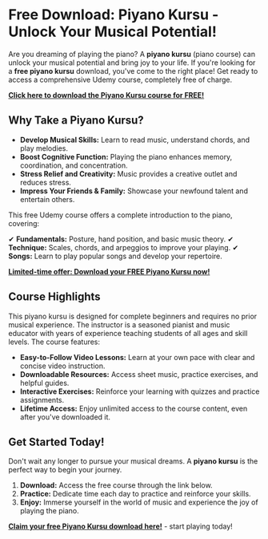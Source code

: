 # Free Download: Piyano Kursu - Unlock Your Musical Potential!

Are you dreaming of playing the piano? A **piyano kursu** (piano course) can unlock your musical potential and bring joy to your life. If you're looking for a **free piyano kursu** download, you've come to the right place! Get ready to access a comprehensive Udemy course, completely free of charge.

[**Click here to download the Piyano Kursu course for FREE!**](https://udemywork.com/piyano-kursu)

## Why Take a Piyano Kursu?

*   **Develop Musical Skills:** Learn to read music, understand chords, and play melodies.
*   **Boost Cognitive Function:** Playing the piano enhances memory, coordination, and concentration.
*   **Stress Relief and Creativity:** Music provides a creative outlet and reduces stress.
*   **Impress Your Friends & Family:** Showcase your newfound talent and entertain others.

This free Udemy course offers a complete introduction to the piano, covering:

✔ **Fundamentals:** Posture, hand position, and basic music theory.
✔ **Technique:** Scales, chords, and arpeggios to improve your playing.
✔ **Songs:** Learn to play popular songs and develop your repertoire.

[**Limited-time offer: Download your FREE Piyano Kursu now!**](https://udemywork.com/piyano-kursu)

## Course Highlights

This piyano kursu is designed for complete beginners and requires no prior musical experience. The instructor is a seasoned pianist and music educator with years of experience teaching students of all ages and skill levels. The course features:

*   **Easy-to-Follow Video Lessons:** Learn at your own pace with clear and concise video instruction.
*   **Downloadable Resources:** Access sheet music, practice exercises, and helpful guides.
*   **Interactive Exercises:** Reinforce your learning with quizzes and practice assignments.
*   **Lifetime Access:** Enjoy unlimited access to the course content, even after you've downloaded it.

## Get Started Today!

Don't wait any longer to pursue your musical dreams. A **piyano kursu** is the perfect way to begin your journey.

1.  **Download:** Access the free course through the link below.
2.  **Practice:** Dedicate time each day to practice and reinforce your skills.
3.  **Enjoy:** Immerse yourself in the world of music and experience the joy of playing the piano.

**[Claim your free Piyano Kursu download here!](https://udemywork.com/piyano-kursu)** - start playing today!
